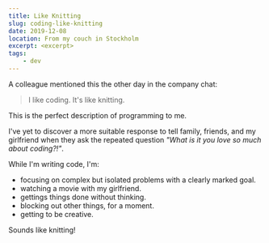 ```yaml
---
title: Like Knitting
slug: coding-like-knitting
date: 2019-12-08
location: From my couch in Stockholm
excerpt: <excerpt>
tags:
    - dev
---
```


A colleague mentioned this the other day in the company chat:

> I like coding. It's like knitting.

This is the perfect description of programming to me.

I've yet to discover a more suitable response to tell family, friends, and my girlfriend when they
ask the repeated question _"What is it you love so much about coding?!"_.

While I'm writing code, I'm:

- focusing on complex but isolated problems with a clearly marked goal.
- watching a movie with my girlfriend.
- gettings things done without thinking.
- blocking out other things, for a moment.
- getting to be creative.

Sounds like knitting!
